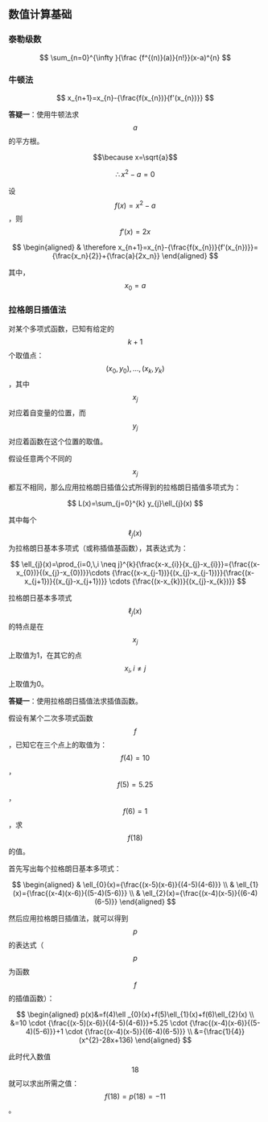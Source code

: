 ## 数值计算基础

### 泰勒级数

$$
\sum_{n=0}^{\infty }{\frac {f^{(n)}(a)}{n!}}(x-a)^{n}
$$

### 牛顿法

$$
x_{n+1}=x_{n}-{\frac{f(x_{n})}{f'(x_{n})}}
$$

**答疑一**：使用牛顿法求$$a$$的平方根。

$$\because x=\sqrt{a}$$

$$\therefore x^2-a=0$$

设$$f(x)=x^2-a$$，则$$f'(x)=2x$$

$$
\begin{aligned}
& \therefore x_{n+1}=x_{n}-{\frac{f(x_{n})}{f'(x_{n})}}={\frac{x_n}{2}}+{\frac{a}{2x_n}}
\end{aligned}
$$

其中，$$x_0=a$$

### 拉格朗日插值法

对某个多项式函数，已知有给定的$$k+1$$个取值点：$$(x_{0},y_{0}),\ldots ,(x_{k},y_{k})$$，其中$$x_{j}$$对应着自变量的位置，而$$y_{j}$$对应着函数在这个位置的取值。

假设任意两个不同的$$x_j$$都互不相同，那么应用拉格朗日插值公式所得到的拉格朗日插值多项式为：

$$
L(x)=\sum_{j=0}^{k} y_{j}\ell_{j}(x)
$$

其中每个$$\ell _{j}(x)$$为拉格朗日基本多项式（或称插值基函数），其表达式为：

$$
\ell_{j}(x)=\prod_{i=0,\,i \neq j}^{k}{\frac{x-x_{i}}{x_{j}-x_{i}}}={\frac{(x-x_{0})}{(x_{j}-x_{0})}}\cdots {\frac{(x-x_{j-1})}{(x_{j}-x_{j-1})}}{\frac{(x-x_{j+1})}{(x_{j}-x_{j+1})}} \cdots {\frac{(x-x_{k})}{(x_{j}-x_{k})}}
$$

拉格朗日基本多项式$$\ell_{j}(x)$$的特点是在$$x_{j}$$上取值为1，在其它的点 $$x_{i},\,i \neq j$$上取值为0。

**答疑一**：使用拉格朗日插值法求插值函数。

假设有某个二次多项式函数$$f$$，已知它在三个点上的取值为：$$f(4)=10$$，$$f(5)=5.25$$，$$f(6)=1$$，求$$f(18)$$的值。

首先写出每个拉格朗日基本多项式：

$$
\begin{aligned}
    & \ell_{0}(x)={\frac{(x-5)(x-6)}{(4-5)(4-6)}} \\
    & \ell_{1}(x)={\frac{(x-4)(x-6)}{(5-4)(5-6)}} \\
    & \ell_{2}(x)={\frac{(x-4)(x-5)}{(6-4)(6-5)}}
\end{aligned}
$$

然后应用拉格朗日插值法，就可以得到$$p$$的表达式（$$p$$为函数$$f$$的插值函数）：

$$
\begin{aligned}
    p(x)&=f(4)\ell _{0}(x)+f(5)\ell_{1}(x)+f(6)\ell_{2}(x) \\
    &=10 \cdot {\frac{(x-5)(x-6)}{(4-5)(4-6)}}+5.25 \cdot {\frac{(x-4)(x-6)}{(5-4)(5-6)}}+1 \cdot {\frac{(x-4)(x-5)}{(6-4)(6-5)}} \\
    &={\frac{1}{4}}(x^{2}-28x+136)
\end{aligned}
$$

此时代入数值$$18$$就可以求出所需之值： $$f(18)=p(18)=-11$$。
